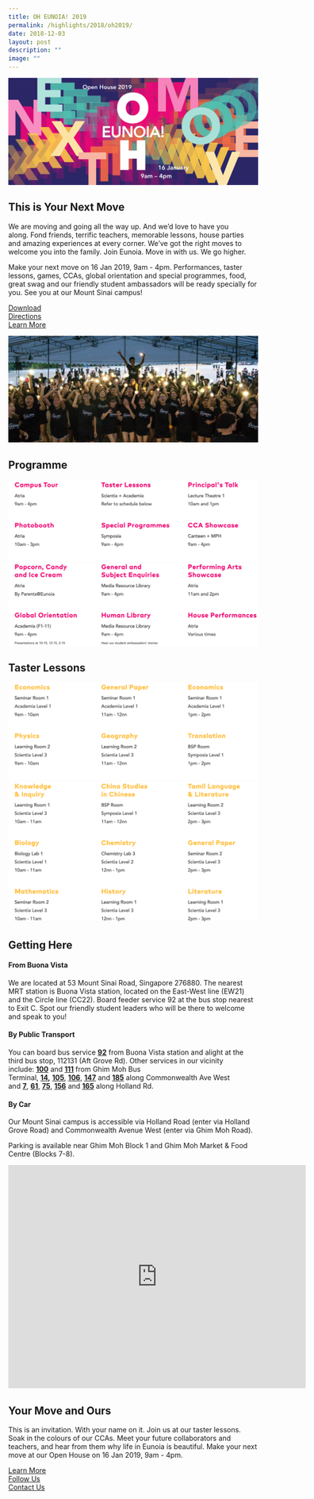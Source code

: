 ```yaml
---
title: OH EUNOIA! 2019
permalink: /highlights/2018/oh2019/
date: 2018-12-03
layout: post
description: ""
image: ""
---
```

![](/images/OH2019_Banner_5k.png)

## This is Your Next Move

We are moving and going all the way up.&nbsp;And we’d love to have you along.&nbsp;Fond friends, terrific teachers, memorable lessons, house parties and amazing experiences at every corner. We’ve got the right moves to welcome you into the family.&nbsp;Join Eunoia. Move in with us. We go higher.

Make your next move on 16 Jan 2019, 9am - 4pm.&nbsp;Performances, taster lessons, games, CCAs, global orientation and special programmes, food, great swag and our friendly student ambassadors will be ready specially for you. See you&nbsp;at our Mount Sinai campus!

[Download](/files/OH2019-Programme.pdf)   
[Directions](#Directions)   
[Learn More](/nextmove/)

![](/images/OH2019_Lights.jpg)

## Programme

![](/images/19-prog-1-1.png)
![](/images/19-prog-2.png)


## Taster Lessons

![](/images/19-tl-1.png)
![](/images/19-tl-2.png)

<a id="Directions"></a>

## Getting Here

#### From Buona Vista

We are located at 53 Mount Sinai Road, Singapore 276880. The nearest MRT station is Buona Vista station, located on the East-West line (EW21) and the&nbsp;Circle line (CC22). Board feeder service 92 at&nbsp;the bus stop nearest to Exit C. Spot our friendly student leaders who will be there to welcome and speak to you!

#### By Public Transport

You can board bus service&nbsp;**[92](https://www.transitlink.com.sg/eservice/eguide/service_route.php?service=92)**&nbsp;from Buona Vista station and alight at the third bus stop, 112131 (Aft Grove Rd). Other services in our&nbsp;vicinity include:&nbsp;**[100](https://www.transitlink.com.sg/eservice/eguide/service_route.php?service=100)**&nbsp;and&nbsp;**[111](https://www.transitlink.com.sg/eservice/eguide/service_route.php?service=111)**&nbsp;from Ghim Moh Bus Terminal,&nbsp;**[14](https://www.transitlink.com.sg/eservice/eguide/service_route.php?service=14),**&nbsp;[**105**](https://www.transitlink.com.sg/eservice/eguide/service_route.php?service=105),&nbsp;[**106**](https://www.transitlink.com.sg/eservice/eguide/service_route.php?service=106),&nbsp;[**147**](https://www.transitlink.com.sg/eservice/eguide/service_route.php?service=147)&nbsp;and&nbsp;**[185](https://www.transitlink.com.sg/eservice/eguide/service_route.php?service=185)**&nbsp;along Commonwealth Ave&nbsp;West and&nbsp;[**7**](https://www.sbstransit.com.sg/journeyplan/servicedetails.aspx?serviceno=007),&nbsp;[**61**](https://www.transitlink.com.sg/eservice/eguide/service_route.php?service=61),&nbsp;[**75**](https://www.transitlink.com.sg/eservice/eguide/service_route.php?service=75),&nbsp;[**156**](https://www.transitlink.com.sg/eservice/eguide/service_route.php?service=156)&nbsp;and&nbsp;**[165](https://www.transitlink.com.sg/eservice/eguide/service_route.php?service=165)**&nbsp;along Holland Rd.

#### By&nbsp;Car

Our Mount Sinai campus is accessible via Holland Road (enter via Holland Grove Road) and Commonwealth Avenue West (enter via Ghim Moh Road).

Parking is available near Ghim Moh Block 1 and Ghim Moh Market &amp; Food Centre (Blocks 7-8).

<center><iframe loading="lazy" allowfullscreen="" style="border:0;" height="450" width="600" src="https://www.google.com/maps/embed?pb=!1m14!1m8!1m3!1d7977.539726158468!2d103.786672!3d1.313548!3m2!1i1024!2i768!4f13.1!3m3!1m2!1s0x31da1a65f3826eb1%3A0xf30b421a4b30124e!2s53%20Mount%20Sinai%20Rd%2C%20Singapore%20276880!5e0!3m2!1sen!2sus!4v1675568941643!5m2!1sen!2sus"></iframe></center>

## Your Move and Ours

This is an invitation. With your name on it. Join us at our taster lessons. Soak in the colours of our CCAs. Meet your future collaborators and teachers, and hear from them why life in Eunoia is beautiful. Make your next move at our Open House on 16 Jan 2019, 9am - 4pm. 

[Learn More](/nextmove/)   
[Follow Us](https://www.instagram.com/eunoiajc)   
[Contact Us](/about/contact-us/)